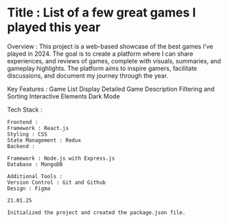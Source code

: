 # Title : List of a few great games I played this year

Overview : This project is a web-based showcase of the best games I’ve played in 2024. The goal is to create a platform where I can share experiences, and reviews of games, complete with visuals, summaries, and gameplay highlights. The platform aims to inspire gamers, facilitate discussions, and document my journey through the year.

Key Features :
Game List Display
Detailed Game Description
Filtering and Sorting
Interactive Elements
Dark Mode


Tech Stack :

    Frontend :
    Framework : React.js
    Styling : CSS
    State Management : Redux
    Backend :

    Framework : Node.js with Express.js
    Database : MongoDB

    Additional Tools :
    Version Control : Git and Github
    Design : Figma

    21.01.25

    Initialized the project and created the package.json file.

